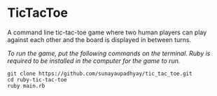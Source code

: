 # TicTacToe

A command line tic-tac-toe game where two human players can play against each other and the board is displayed in between turns.

*To run the game, put the following commands on the terminal. Ruby is required to be installed in the computer for the game to run.*

    git clone https://github.com/sunayaupadhyay/tic_tac_toe.git
    cd ruby-tic-tac-toe
    ruby main.rb

